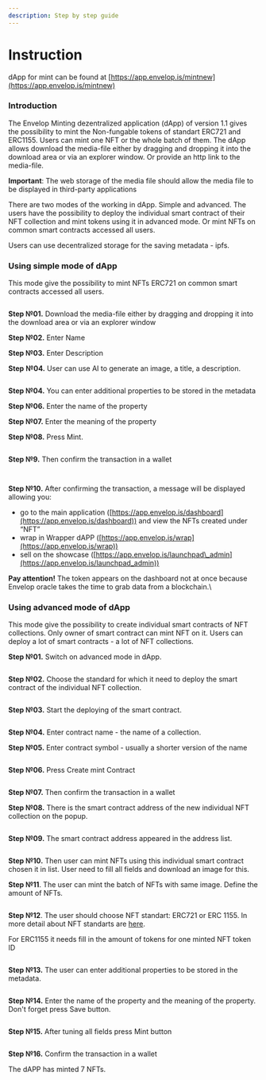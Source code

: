 ```yaml
---
description: Step by step guide
---
```


# Instruction

dApp for mint can be found at [https://app.envelop.is/mintnew](https://app.envelop.is/mintnew)

### Introduction

The Envelop Minting dezentralized application (dApp) of version 1.1 gives the possibility to mint the Non-fungable tokens of standart ERC721 and ERC1155. Users can mint one NFT or the whole batch of them. The dApp allows download the media-file either by dragging and dropping it into the download area or via an explorer window. Or provide an http link to the media-file.&#x20;

**Important**: The web storage of the media file should allow the media file to be displayed in third-party applications&#x20;

There are two modes of the working in dApp. Simple and advanced. The users have the possibility to deploy the individual smart contract of their NFT collection and mint  tokens using it in advanced mode. Or mint NFTs on common smart contracts accessed all users.

Users can use decentralized storage for the saving metadata - ipfs.

### **Using simple mode of dApp**

This mode give the possibility to mint NFTs ERC721 on common smart contracts accessed all users.

<figure><img src="../../../../.gitbook/assets/image (5).png" alt=""><figcaption></figcaption></figure>

**Step №01.** Download the media-file either by dragging and dropping it into the download area or via an explorer window

**Step №02.** Enter Name

**Step №03.** Enter Description

**Step** **№04.** User can use AI to generate an image, a title, a description.&#x20;

<figure><img src="../../../../.gitbook/assets/image (4).png" alt=""><figcaption></figcaption></figure>

**Step №04.** You can enter additional properties to be stored in the metadata

**Step №06.** Enter the name of the property

**Step №07.** Enter the meaning of the property

**Step №08.** Press Mint.

<figure><img src="../../../../.gitbook/assets/image (6).png" alt=""><figcaption></figcaption></figure>

**Step №9.** Then confirm the transaction in a wallet

<figure><img src="../../../../.gitbook/assets/image (7).png" alt=""><figcaption></figcaption></figure>

<figure><img src="../../../../.gitbook/assets/image (8).png" alt=""><figcaption></figcaption></figure>

**Step №10.** After confirming the transaction, a message will be displayed allowing you:

* go to the main application ([https://app.envelop.is/dashboard](https://app.envelop.is/dashboard))  and view the NFTs created under “NFT”
* wrap in Wrapper dAPP ([https://app.envelop.is/wrap](https://app.envelop.is/wrap))
* sell on the showcase ([https://app.envelop.is/launchpad\_admin](https://app.envelop.is/launchpad_admin))

**Pay attention!** The token appears on the dashboard not at once because Envelop oracle takes the time to grab data from a blockchain.\


### Using advanced mode of dApp

This mode give the possibility to create individual smart contracts of NFT collections. Only owner of smart contract can mint NFT on it. Users can deploy a lot of smart contracts - a lot of NFT collections.

&#x20;**Step №01.** Switch on advanced mode in dApp.

<figure><img src="../../../../.gitbook/assets/image (9).png" alt=""><figcaption></figcaption></figure>

**Step №02.** Choose the standard for which it need to deploy the smart contract of the individual NFT collection.&#x20;

<figure><img src="../../../../.gitbook/assets/image (10).png" alt=""><figcaption></figcaption></figure>

**Step №03.** Start the deploying of the smart contract.

<figure><img src="../../../../.gitbook/assets/image (11).png" alt=""><figcaption></figcaption></figure>

**Step №04.** Enter contract name - the name of a collection.

**Step №05.** Enter contract symbol - usually a shorter version of the name&#x20;

<figure><img src="../../../../.gitbook/assets/image (12).png" alt=""><figcaption></figcaption></figure>

**Step №06.** Press Create mint Contract

<figure><img src="../../../../.gitbook/assets/image (13).png" alt=""><figcaption></figcaption></figure>

**Step №07.** Then confirm the transaction in a wallet

**Step №08.** There is the smart contract address of the new individual NFT collection on the popup.&#x20;

<figure><img src="../../../../.gitbook/assets/image (15).png" alt=""><figcaption></figcaption></figure>

**Step №09.** The smart contract address appeared in the address list.&#x20;

<figure><img src="../../../../.gitbook/assets/image (16).png" alt=""><figcaption></figcaption></figure>

**Step №10.** Then user can mint NFTs using this individual smart contract chosen it in list. User need to fill all fields and download an image for this.

**Step №11**. The user can mint the batch of NFTs with same image. Define the amount of NFTs.

<figure><img src="../../../../.gitbook/assets/image (18).png" alt=""><figcaption></figcaption></figure>

**Step №12**. The user should choose NFT standart: ERC721 or ERC 1155. In more detail about NFT standarts are [here](https://docs.openzeppelin.com/contracts/4.x/tokens#standards).&#x20;

For ERC1155 it needs fill in the amount of tokens for one minted NFT token ID

<figure><img src="../../../../.gitbook/assets/image (19).png" alt=""><figcaption></figcaption></figure>

**Step №13.** The user can enter additional properties to be stored in the metadata.

<figure><img src="../../../../.gitbook/assets/image (21).png" alt=""><figcaption></figcaption></figure>

**Step №14.** Enter the name of the property and the meaning of the property. Don't forget press Save button.

<figure><img src="../../../../.gitbook/assets/image (22).png" alt=""><figcaption></figcaption></figure>

**Step №15.** After tuning all fields press Mint button

<figure><img src="../../../../.gitbook/assets/image (23).png" alt=""><figcaption></figcaption></figure>

**Step №16.** Confirm the transaction in a wallet

The dAPP has minted 7 NFTs.&#x20;

<figure><img src="../../../../.gitbook/assets/image (24).png" alt=""><figcaption></figcaption></figure>
